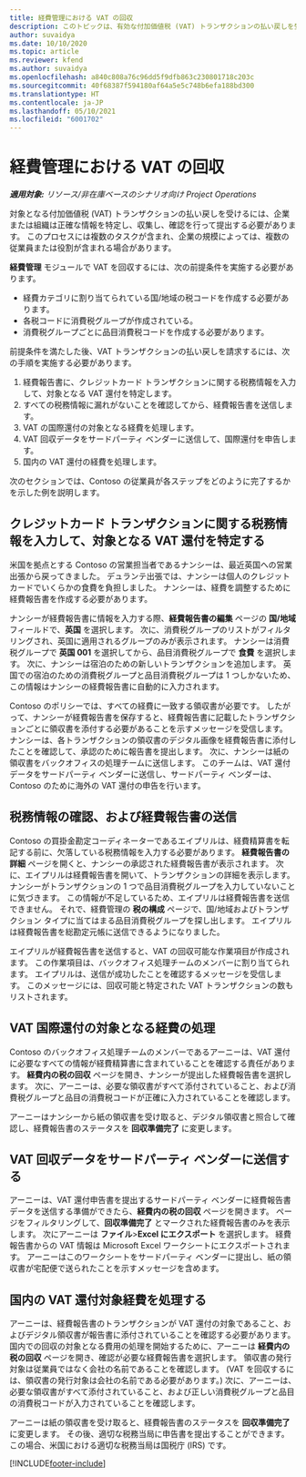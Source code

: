 ```yaml
---
title: 経費管理における VAT の回収
description: このトピックは、有効な付加価値税 (VAT) トランザクションの払い戻しを受ける方法を説明します。
author: suvaidya
ms.date: 10/10/2020
ms.topic: article
ms.reviewer: kfend
ms.author: suvaidya
ms.openlocfilehash: a840c808a76c96dd5f9dfb863c230801718c203c
ms.sourcegitcommit: 40f68387f594180af64a5e5c748b6efa188bd300
ms.translationtype: HT
ms.contentlocale: ja-JP
ms.lasthandoff: 05/10/2021
ms.locfileid: "6001702"
---
```

# <a name="vat-recovery-in-expense-management"></a>経費管理における VAT の回収

_**適用対象:** リソース/非在庫ベースのシナリオ向け Project Operations_

対象となる付加価値税 (VAT) トランザクションの払い戻しを受けるには、企業または組織は正確な情報を特定し、収集し、確認を行って提出する必要があります。 このプロセスには複数のタスクが含まれ、企業の規模によっては、複数の従業員または役割が含まれる場合があります。

**経費管理** モジュールで VAT を回収するには、次の前提条件を実施する必要があります。

- 経費カテゴリに割り当てられている国/地域の税コードを作成する必要があります。
- 各税コードに消費税グループが作成されている。
- 消費税グループごとに品目消費税コードを作成する必要があります。

前提条件を満たした後、VAT トランザクションの払い戻しを請求するには、次の手順を実施する必要があります。

1. 経費報告書に、クレジットカード トランザクションに関する税務情報を入力して、対象となる VAT 還付を特定します。
2. すべての税務情報に漏れがないことを確認してから、経費報告書を送信します。
3. VAT の国際還付の対象となる経費を処理します。
4. VAT 回収データをサードパーティ ベンダーに送信して、国際還付を申告します。
5. 国内の VAT 還付の経費を処理します。

次のセクションでは、Contoso の従業員が各ステップをどのように完了するかを示した例を説明します。

## <a name="enter-tax-information-about-credit-card-transactions-to-identify-eligible-vat-refunds"></a>クレジットカード トランザクションに関する税務情報を入力して、対象となる VAT 還付を特定する

米国を拠点とする Contoso の営業担当者であるナンシーは、最近英国への営業出張から戻ってきました。 デュランテ出張では、ナンシーは個人のクレジットカードでいくらかの食費を負担しました。 ナンシーは、経費を調整するために経費報告書を作成する必要があります。

ナンシーが経費報告書に情報を入力する際、**経費報告書の編集** ページの **国/地域** フィールドで、**英国** を選択します。 次に、消費税グループのリストがフィルタリングされ、英国に適用されるグループのみが表示されます。 ナンシーは消費税グループで **英国 001** を選択してから、品目消費税グループで **食費** を選択します。 次に、ナンシーは宿泊のための新しいトランザクションを追加します。 英国での宿泊のための消費税グループと品目消費税グループは 1 つしかないため、この情報はナンシーの経費報告書に自動的に入力されます。

Contoso のポリシーでは、すべての経費に一致する領収書が必要です。 したがって、ナンシーが経費報告書を保存すると、経費報告書に記載したトランザクションごとに領収書を添付する必要があることを示すメッセージを受信します。 ナンシーは、各トランザクションの領収書のデジタル画像を経費報告書に添付したことを確認して、承認のために報告書を提出します。 次に、ナンシーは紙の領収書をバックオフィスの処理チームに送信します。 このチームは、VAT 還付データをサードパーティ ベンダーに送信し、サードパーティ ベンダーは、Contoso のために海外の VAT 還付の申告を行います。

## <a name="verify-tax-information-and-post-an-expense-report"></a>税務情報の確認、および経費報告書の送信

Contoso の買掛金勘定コーディネーターであるエイプリルは、経費精算書を転記する前に、欠落している税務情報を入力する必要があります。 **経費報告書の詳細** ページを開くと、ナンシーの承認された経費報告書が表示されます。 次に、エイプリルは経費報告書を開いて、トランザクションの詳細を表示します。 ナンシーがトランザクションの 1 つで品目消費税グループを入力していないことに気づきます。 この情報が不足しているため、エイプリルは経費報告書を送信できません。 それで、経費管理の **税の構成** ページで、国/地域およびトランザクション タイプに当てはまる品目消費税グループを探し出します。 エイプリルは経費報告書を総勘定元帳に送信できるようになりました。

エイプリルが経費報告書を送信すると、VAT の回収可能な作業項目が作成されます。 この作業項目は、バックオフィス処理チームのメンバーに割り当てられます。 エイプリルは、送信が成功したことを確認するメッセージを受信します。 このメッセージには、回収可能と特定された VAT トランザクションの数もリストされます。

## <a name="process-expenses-that-are-eligible-for-international-vat-recovery"></a>VAT 国際還付の対象となる経費の処理

Contoso のバックオフィス処理チームのメンバーであるアーニーは、VAT 還付に必要なすべての情報が経費精算書に含まれていることを確認する責任があります。 **経費内の税の回収** ページを開き、ナンシーが提出した経費報告書を選択します。 次に、アーニーは、必要な領収書がすべて添付されていること、および消費税グループと品目の消費税コードが正確に入力されていることを確認します。

アーニーはナンシーから紙の領収書を受け取ると、デジタル領収書と照合して確認し、経費報告書のステータスを **回収準備完了** に変更します。

## <a name="send-vat-recovery-data-to-the-third-party-vendor"></a>VAT 回収データをサードパーティ ベンダーに送信する

アーニーは、VAT 還付申告書を提出するサードパーティ ベンダーに経費報告書データを送信する準備ができたら、**経費内の税の回収** ページを開きます。 ページをフィルタリングして、**回収準備完了** とマークされた経費報告書のみを表示します。 次にアーニーは **ファイル**&gt;**Excel にエクスポート** を選択します。 経費報告書からの VAT 情報は Microsoft Excel ワークシートにエクスポートされます。 アーニーはこのワークシートをサードパーティ ベンダーに提出し、紙の領収書が宅配便で送られたことを示すメッセージを含めます。

## <a name="process-expenses-for-domestic-vat-recovery"></a>国内の VAT 還付対象経費を処理する

アーニーは、経費報告書のトランザクションが VAT 還付の対象であること、およびデジタル領収書が報告書に添付されていることを確認する必要があります。 国内での回収の対象となる費用の処理を開始するために、アーニーは **経費内の税の回収** ページを開き、確認が必要な経費報告書を選択します。 領収書の発行対象は従業員ではなく会社の名前であることを確認します。 (VAT を回収するには、領収書の発行対象は会社の名前である必要があります。) 次に、アーニーは、必要な領収書がすべて添付されていること、および正しい消費税グループと品目の消費税コードが入力されていることを確認します。

アーニーは紙の領収書を受け取ると、経費報告書のステータスを **回収準備完了** に変更します。 その後、適切な税務当局に申告書を提出することができます。 この場合、米国における適切な税務当局は国税庁 (IRS) です。


[!INCLUDE[footer-include](../includes/footer-banner.md)]